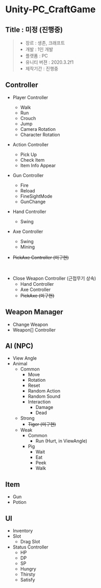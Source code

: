 # Unity-PC_CraftGame

## Title : 미정 (진행중)

> - 장르 : 생존, 크래프트 <br>
> - 개발 : 1인 개발 <br>
> - 플랫폼 : PC <br>
> - 유니티 버젼 : 2020.3.2f1 <br>
> - 제작기간 : 진행중

## Controller

- Player Controller
  - Walk
  - Run
  - Crouch
  - Jump
  - Camera Rotation
  - Character Rotation

- Action Controller
  - Pick Up
  - Check Item
  - Item Info Appear

- Gun Controller
  - Fire
  - Reload
  - FineSightMode
  - GunChange

- Hand Controller
  - Swing

- Axe Controller
  - Swing
  - Mining

- ~~PickAxe Controller (미구현)~~

<br>

- Close Weapon Controller (근접무기 상속)
  - Hand Controller
  - Axe Controller
  - ~~PickAxe (미구현)~~

## Weapon Manager
- Change Weapon
- Weapon[] Controller

## AI (NPC)
- View Angle
- Animal
  - Common 
    - Move
    - Rotation
    - Reset
    - Random Action
    - Random Sound
    - Interaction
      - Damage
      - Dead
  - Strong
    - ~~Tiger (미구현)~~
  - Weak
    - Common 
      - Run (Hurt, in ViewAngle)
    - Pig 
      - Wait
      - Eat
      - Peek
      - Walk

## Item
- Gun
- Potion

## UI
- Inventory
- Slot
  - Drag Slot
- Status Controller
  - HP
  - DP
  - SP
  - Hungry
  - Thirsty
  - Satisfy
